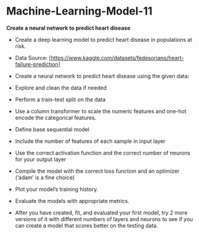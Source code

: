 # Machine-Learning-Model-11
**Create a neural network to predict heart disease**

* Create a deep learning model to predict heart disease in populations at risk.

* Data Source: [https://www.kaggle.com/datasets/fedesoriano/heart-failure-prediction]

* Create a neural network to predict heart disease using the given data:

* Explore and clean the data if needed
* Perform a train-test split on the data
* Use a column transformer to scale the numeric features and one-hot encode the categorical features.
* Define base sequential model
* Include the number of features of each sample in input layer
* Use the correct activation function and the correct number of neurons for your output layer
* Compile the model with the correct loss function and an optimizer (‘adam’ is a fine choice)
* Plot your model’s training history.
* Evaluate the models with appropriate metrics.
* After you have created, fit, and evaluated your first model, try 2 more versions of it with different numbers of layers and neurons to see if you can create a model that scores better on the testing data.
